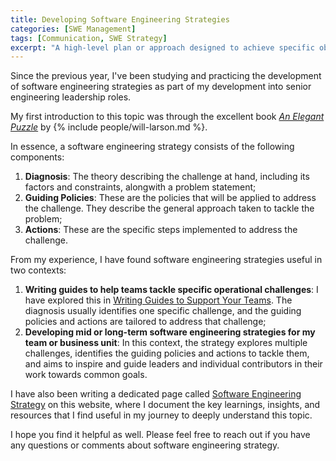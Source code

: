 ```yaml
---
title: Developing Software Engineering Strategies
categories: [SWE Management]
tags: [Communication, SWE Strategy]
excerpt: "A high-level plan or approach designed to achieve specific objectives in software engineering teams and projects."
---
```


Since the previous year, I've been studying and practicing the development of software engineering strategies as part of my development into senior engineering leadership roles.

My first introduction to this topic was through the excellent book *[An Elegant Puzzle](/book/an-elegant-puzzle)* by {% include people/will-larson.md %}.

In essence, a software engineering strategy consists of the following components:

1. **Diagnosis**: The theory describing the challenge at hand, including its factors and constraints, alongwith a problem statement;
2. **Guiding Policies**: These are the policies that will be applied to address the challenge. They describe the general approach taken to tackle the problem;
3. **Actions**: These are the specific steps implemented to address the challenge.

From my experience, I have found software engineering strategies useful in two contexts:

1. **Writing guides to help teams tackle specific operational challenges**: I have explored this in [Writing Guides to Support Your Teams](/writing-guides). The diagnosis usually identifies one specific challenge, and the guiding policies and actions are tailored to address that challenge;
2. **Developing mid or long-term software engineering strategies for my team or business unit**: In this context, the strategy explores multiple challenges, identifies the guiding policies and actions to tackle them, and aims to inspire and guide leaders and individual contributors in their work towards common goals.

I have also been writing a dedicated page called [Software Engineering Strategy](/mgmt/sem/swe-strategy) on this website, where I document the key learnings, insights, and resources that I find useful in my journey to deeply understand this topic.

I hope you find it helpful as well. Please feel free to reach out if you have any questions or comments about software engineering strategy.